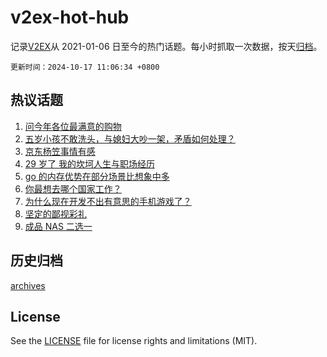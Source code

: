 # v2ex-hot-hub

 记录[V2EX](https://www.v2ex.com/)从 2021-01-06 日至今的热门话题。每小时抓取一次数据，按天[归档](archives)。

`更新时间：2024-10-17 11:06:34 +0800`

## 热议话题

1. [问今年各位最满意的购物](https://www.v2ex.com/t/1080756)
1. [五岁小孩不敢洗头，与媳妇大吵一架，矛盾如何处理？](https://www.v2ex.com/t/1080987)
1. [京东杨笠事情有感](https://www.v2ex.com/t/1081039)
1. [29 岁了 我的坎坷人生与职场经历](https://www.v2ex.com/t/1080820)
1. [go 的内存优势在部分场景比想象中多](https://www.v2ex.com/t/1080790)
1. [你最想去哪个国家工作？](https://www.v2ex.com/t/1080961)
1. [为什么现在开发不出有意思的手机游戏了？](https://www.v2ex.com/t/1081025)
1. [坚定的鄙视彩礼](https://www.v2ex.com/t/1080952)
1. [成品 NAS 二选一](https://www.v2ex.com/t/1080740)

## 历史归档

[archives](archives)

## License

See the [LICENSE](LICENSE) file for license rights and limitations (MIT).
